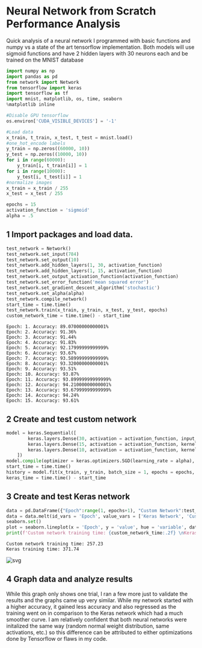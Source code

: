 
# Neural Network from Scratch Performance Analysis

Quick analysis of a neural network I programmed with basic functions and numpy vs a state of the art tensorflow implementation. Both models will use sigmoid functions and have 2 hidden layers with 30 neurons each and be trained on the MNIST database



```python
import numpy as np
import pandas as pd
from network import Network
from tensorflow import keras
import tensorflow as tf
import mnist, matplotlib, os, time, seaborn
%matplotlib inline

#Disable GPU tensorflow
os.environ['CUDA_VISIBLE_DEVICES'] = '-1'

#Load data
x_train, t_train, x_test, t_test = mnist.load()
#one_hot_encode labels
y_train = np.zeros((60000, 10))
y_test = np.zeros((10000, 10))
for i in range(60000):
    y_train[i, t_train[i]] = 1
for i in range(10000):
    y_test[i, t_test[i]] = 1
#normalize images
x_train = x_train / 255
x_test = x_test / 255

epochs = 15
activation_function = 'sigmoid'
alpha = .5
```

## 1 Import packages and load data. 



```python
test_network = Network()
test_network.set_input(784)
test_network.set_output(10)
test_network.add_hidden_layers(1, 30, activation_function)
test_network.add_hidden_layers(1, 15, activation_function)
test_network.set_output_activation_function(activation_function)
test_network.set_error_function('mean squared error')
test_network.set_gradient_descent_algorithm('stochastic')
test_network.set_alpha(alpha)
test_network.compile_network()
start_time = time.time()
test_network.train(x_train, y_train, x_test, y_test, epochs)
custom_network_time = time.time() - start_time
```

    Epoch: 1. Accuracy: 89.07000000000001%
    Epoch: 2. Accuracy: 91.36%
    Epoch: 3. Accuracy: 91.44%
    Epoch: 4. Accuracy: 91.83%
    Epoch: 5. Accuracy: 92.17999999999999%
    Epoch: 6. Accuracy: 93.67%
    Epoch: 7. Accuracy: 93.58999999999999%
    Epoch: 8. Accuracy: 93.32000000000001%
    Epoch: 9. Accuracy: 93.51%
    Epoch: 10. Accuracy: 93.87%
    Epoch: 11. Accuracy: 93.89999999999999%
    Epoch: 12. Accuracy: 94.21000000000001%
    Epoch: 13. Accuracy: 93.67999999999999%
    Epoch: 14. Accuracy: 94.24%
    Epoch: 15. Accuracy: 93.61%
    

## 2 Create and test custom network


```python
model = keras.Sequential([
        keras.layers.Dense(30, activation = activation_function, input_shape = (784,), kernel_initializer=keras.initializers.RandomNormal(mean = 0, stddev = 1)),
        keras.layers.Dense(15, activation = activation_function, kernel_initializer=keras.initializers.RandomNormal(mean = 0, stddev = 1)),
        keras.layers.Dense(10, activation = activation_function, kernel_initializer=keras.initializers.RandomNormal(mean = 0, stddev = 1))
    ])
model.compile(optimizer = keras.optimizers.SGD(learning_rate = alpha), loss = keras.losses.mean_squared_error, metrics =  [keras.metrics.categorical_accuracy])
start_time = time.time()
history = model.fit(x_train, y_train, batch_size = 1, epochs = epochs, validation_data = (x_test, y_test), verbose = 0)
keras_time = time.time() - start_time
```

## 3 Create and test Keras network


```python
data = pd.DataFrame({"Epoch":range(1, epochs+1), "Custom Network":test_network.history, "Keras Network":history.history['categorical_accuracy']})
data = data.melt(id_vars = 'Epoch', value_vars = ['Keras Network', 'Custom Network'])
seaborn.set()
plot = seaborn.lineplot(x = 'Epoch', y = 'value', hue = 'variable', data = data)
print(f'Custom network training time: {custom_network_time:.2f} \nKeras training time: {keras_time:.2f}')


```

    Custom network training time: 257.23 
    Keras training time: 371.74
    


![svg](README.ipynb_files/README.ipynb_7_1.svg)


## 4 Graph data and analyze results
While this graph only shows one trial, I ran a few more just to validate the results and the graphs came up very similar. While my network started with a higher accuracy, it gained less accuracy and also regressed as the training went on in comparison to the Keras network which had a much smoother curve. I am relatively confident that both neural networks were initalized the same way (random normal weight distribution, same activations, etc.) so this difference can be attributed to either optimizations done by Tensorflow or flaws in my code. 
